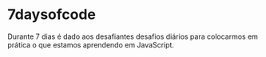 # 7daysofcode
Durante 7 dias é dado aos desafiantes desafios diários para colocarmos em prática o que estamos aprendendo em JavaScript.
